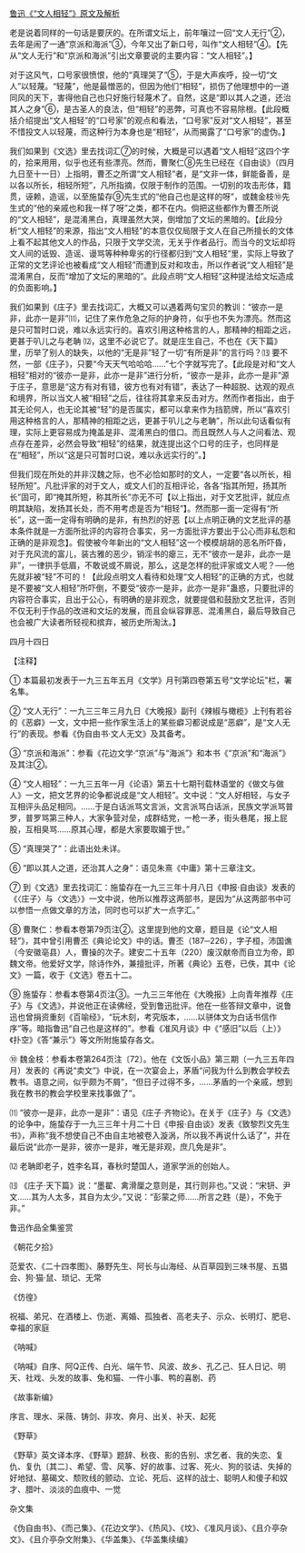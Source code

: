 [鲁迅《“文人相轻”》原文及解析](https://www.vrrw.net/wx/8611.html)

老是说着同样的一句话是要厌的。在所谓文坛上，前年嚷过一回“文人无行”②，去年是闹了一通“京派和海派”③，今年又出了新口号，叫作“文人相轻”④。【先从“文人无行”和“京派和海派”引出文章要说的主要内容：“文人相轻”。】

对于这风气，口号家很愤恨，他的“真理哭了”⑤，于是大声疾呼，投一切“文人”以轻蔑。“轻蔑”，他是最憎恶的，但因为他们“相轻”，损伤了他理想中的一道同风的天下，害得他自己也只好施行轻蔑术了。自然，这是“即以其人之道，还治其人之身”⑥，是古圣人的良法，但“相轻”的恶弊，可真也不容易除根。【此段概括介绍提出“文人相轻”的“口号家”的观点和看法，“口号家”反对“文人相轻”，甚至不惜投文人以轻蔑，而这种行为本身也是“相轻”，从而揭露了“口号家”的虚伪。】



我们如果到《文选》里去找词汇⑦的时候，大概是可以遇着“文人相轻”这四个字的，拾来用用，似乎也还有些漂亮。然而，曹聚仁⑧先生已经在《自由谈》（四月九日至十一日）上指明，曹丕之所谓“文人相轻”者，是“文非一体，鲜能备善，是以各以所长，相轻所短”，凡所指摘，仅限于制作的范围。一切别的攻击形体，籍贯，诬赖，造谣，以至施蛰存⑨先生式的“他自己也是这样的呀”，或魏金枝⑩先生式的“他的亲戚也和我一样了呀”之类，都不在内。倘把这些都作为曹丕所说的“文人相轻”，是混淆黑白，真理虽然大哭，倒增加了文坛的黑暗的。【此段分析“文人相轻”的来源，指出“文人相轻”的本意仅仅局限于文人在自己所擅长的文体上看不起其他文人的作品，只限于文学交流，无关乎作者品行。而当今的文坛却将文人间的诋毁、造谣、谩骂等种种卑劣的行径都归到“文人相轻”里，实际上导致了正常的文艺评论也被看成“文人相轻”而遭到反对和攻击，所以作者说“文人相轻”是混淆黑白，反而“增加了文坛的黑暗的”。此段点明“文人相轻”这种提法给文坛造成的负面影响。】

我们如果到《庄子》里去找词汇，大概又可以遇着两句宝贝的教训：“彼亦一是非，此亦一是非”⑾，记住了来作危急之际的护身符，似乎也不失为漂亮。然而这是只可暂时口说，难以永远实行的。喜欢引用这种格言的人，那精神的相距之远，更甚于叭儿之与老聃 ⑿，这里不必说它了。就是庄生自己，不也在《天下篇》里，历举了别人的缺失，以他的“无是非”轻了一切“有所是非”的言行吗？⒀ 要不然，一部《庄子》，只要“今天天气哈哈哈……”七个字就写完了。【此段是对和“文人相轻”相对的“彼亦一是非，此亦一是非”进行分析，“彼亦一是非，此亦一是非”源于庄子，意思是“这方有对有错，彼方也有对有错”，表达了一种超脱、达观的观点和境界，所以当文人被“相轻”之后，往往将其拿来反击对方。然而作者指出，由于其无论何人，也无论其被“轻”的是否属实，都可以拿来作为挡箭牌，所以“喜欢引用这种格言的人，那精神的相距之远，更甚于叭儿之与老聃”，所以此句话看似有理，实际上更容易成为掩盖是非、混淆黑白的借口。而且既然人与人之间看法、观点存在差异，必然会导致“相轻”的结果，就连提出这个口号的庄子，也同样是在“相轻”，所以“这是只可暂时口说，难以永远实行的”。】

但我们现在所处的并非汉魏之际，也不必恰如那时的文人，一定要“各以所长，相轻所短”。凡批评家的对于文人，或文人们的互相评论，各各“指其所短，扬其所长”固可，即“掩其所短，称其所长”亦无不可【以上指出，对于文艺批评，就应点明其缺陷，发扬其长处，而不用考虑是否为“相轻”】。然而那一面一定得有“所长”，这一面一定得有明确的是非，有热烈的好恶【以上点明正确的文艺批评的基本条件就是一方面所批评的内容符合事实，另一方面批评方要出于公心而非私怨和正确的是非观念】。假使被今年新出的“文人相轻”这一个模模胡胡的恶名所吓昏，对于充风流的富儿，装古雅的恶少，销淫书的瘪三，无不“彼亦一是非，此亦一是非”，一律拱手低眉，不敢说或不屑说，那么，这是怎样的批评家或文人呢？──他先就非被“轻”不可的！【此段点明文人看待和处理“文人相轻”的正确的方式，也就是不要被“文人相轻”所吓倒，不要受“彼亦一是非，此亦一是非”蛊惑，只要批评的内容符合事实，且出于公心，有明确的是非观念，就要提倡和鼓励文艺批评，否则不仅无利于作品的改进和文坛的发展，而且会纵容罪恶、混淆黑白，最后导致自己也会被广大读者所轻视和摈弃，被历史所淘汰。】

四月十四日





【注释】

① 本篇最初发表于一九三五年五月《文学》月刊第四卷第五号“文学论坛”栏，署名隼。

② “文人无行”：一九三三年三月九日《大晚报》副刊《辣椒与橄榄》上刊有若谷的《恶癖》一文，文中把一些作家生活上的某些癖习都说成是“恶癖”，是“文人无行”的表现。参看《伪自由书·文人无文》及其备考。

③ “京派和海派”：参看《花边文学·“京派”与“海派”》和本书《“京派”和“海派”》及其注②。

④ “文人相轻”：一九三五年一月《论语》第五十七期刊载林语堂的《做文与做人》一文，把文艺界的论争都说成是“文人相轻”。文中说：“文人好相轻，与女子互相评头品足相同。……于是白话派骂文言派，文言派骂白话派，民族文学派骂普罗，普罗骂第三种人，大家争营对垒，成群结党，一枪一矛，街头巷尾，报上屁股，互相臭骂……原其心理，都是大家要取媚于世。”

⑤ “真理哭了”：此语出处未详。

⑥ “即以其人之道，还治其人之身”：语见朱熹《中庸》第十三章注文。

⑦ 到《文选》里去找词汇：施蛰存在一九三三年十月八日《申报·自由谈》发表的《〈庄子〉与〈文选〉》一文中说，他所以推荐这两部书，是因为“从这两部书中可以参悟一点做文章的方法，同时也可以扩大一点字汇。”

⑧ 曹聚仁：参看本卷第79页注②。这里提到他的文章，题目是《论“文人相轻”》，其中曾引用曹丕《典论论文》中的话。曹丕（187─226），字子桓，沛国谯（今安徽亳县）人，曹操的次子。建安二十五年（220）废汉献帝而自立为帝，即魏文帝。他爱好文学，除诗作外，兼擅批评，所著《典论》五卷，已佚，其中《论文》一篇，收于《文选》卷五十二。

⑨ 施蛰存：参看本卷第4页注③。一九三三年他在《大晚报》上向青年推荐《庄子》与《文选》，并说他正在读佛经，受到鲁迅批评。他在一些答辩文章中，说鲁迅也曾捐资重刻《百喻经》，“玩木刻，考究版本，……以骈体文为白话书信作序”等。暗指鲁迅“自己也是这样的”。参看《准风月谈》中《“感旧”以后（上）》《扑空》《答“兼示”》等文所附施蛰存各文。

⑩ 魏金枝：参看本卷第264页注〔72〕。他在《文饭小品》第三期（一九三五年四月）发表的《再说“卖文”》中说，在一次宴会上，茅盾“问我为什么到教会学校去教书。语意之间，似乎颇为不屑”，“但日子过得不多，……茅盾的一个亲戚，想到我在教书的教会学校里来找事做了”。

⑾ “彼亦一是非，此亦一是非”：语见《庄子·齐物论》。在关于《庄子》与《文选》的论争中，施蛰存于一九三三年十月二十日《申报·自由谈》发表《致黎烈文先生书》，声称“我不想使自己不由自主地被卷入漩涡，所以我不再说什么话了”，并在最后说“此亦一是非，彼亦一是非，唯无是非观，庶几免是非”。

⑿ 老聃即老子，姓李名耳，春秋时楚国人，道家学派的创始人。

⒀ 《庄子·天下篇》说：“墨翟、禽滑厘之意则是，其行则非也。”又说：“宋钘、尹文……其为人太多，其自为太少。”又说：“彭蒙之师……所言之韪（是），不免于非。”

鲁迅作品全集鉴赏

《朝花夕拾》

范爱农、《二十四孝图》、藤野先生、阿长与山海经、从百草园到三味书屋、五猖会、狗·猫·鼠、琐记、无常

《仿徨》

祝福、弟兄、在酒楼上、伤逝、离婚、孤独者、高老夫子、示众、长明灯、肥皂、幸福的家庭

《呐喊》

《呐喊》自序、阿Q正传、白光、端午节、风波、故乡、孔乙己、狂人日记、明天、社戏、头发的故事、兔和猫、一件小事、鸭的喜剧、药

《故事新编》

序言、理水、采薇、铸剑、非攻、奔月、出关、补天、起死

《野草》

《野草》英文译本序、《野草》题辞、秋夜、影的告别、求乞者、我的失恋、复仇、复仇〔其二〕、希望、雪、风筝、好的故事、过客、死火、狗的驳诘、失掉的好地狱、墓碣文、颓败线的颤动、立论、死后、这样的战士、聪明人和傻子和奴才、腊叶、淡淡的血痕中、一觉

杂文集

《伪自由书》、《而己集》、《花边文学》、《热风》、《坟》、《准风月谈》、《且介亭杂文》、《且介亭杂文附集》、《华盖集》、《华盖集续编》

